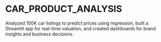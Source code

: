 # CAR_PRODUCT_ANALYSIS
Analyzed 100K car listings to predict prices using regression, built a Streamlit app for real-time valuation, and created dashboards for brand insights and business decisions.
